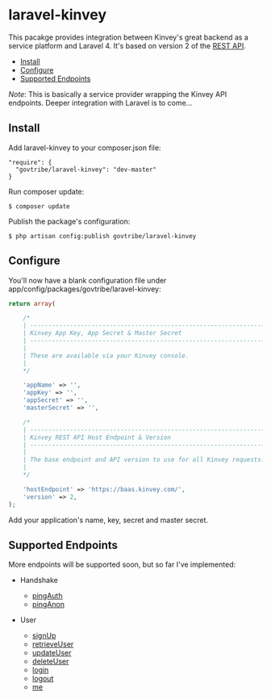 # laravel-kinvey

This pacakge provides integration between Kinvey's great backend as a service platform and Laravel 4. It's based on version 2 of the [REST API](http://devcenter.kinvey.com/rest/guides/getting-started).

- [Install](#installation)
- [Configure](#configure)
- [Supported Endpoints](#supported-endpoints)

*Note*: This is basically a service provider wrapping the Kinvey API endpoints. Deeper integration with Laravel is to come...

## Install

Add laravel-kinvey to your composer.json file:
```
"require": {
  "govtribe/laravel-kinvey": "dev-master"
}
```

Run composer update:
```
$ composer update
```

Publish the package's configuration:
```
$ php artisan config:publish govtribe/laravel-kinvey
```

## Configure
You'll now have a blank configuration file under app/config/packages/govtribe/laravel-kinvey:
```php
return array(

	/*
	| -----------------------------------------------------------------------------
	| Kinvey App Key, App Secret & Master Secret
	| -----------------------------------------------------------------------------
	|
	| These are available via your Kinvey console.
	|
	*/

	'appName' => '',
	'appKey' => '',
	'appSecret' => '',
	'masterSecret' => '',

	/*
	| -----------------------------------------------------------------------------
	| Kinvey REST API Host Endpoint & Version
	| -----------------------------------------------------------------------------
	|
	| The base endpoint and API version to use for all Kinvey requests.
	|
	*/

	'hostEndpoint' => 'https://baas.kinvey.com/',
	'version' => 2,
);
```
Add your application's name, key, secret and master secret.

## Supported Endpoints

More endpoints will be supported soon, but so far I've implemented:

 - Handshake
   - [pingAuth](http://devcenter.kinvey.com/rest/guides/getting-started#handshake)
   - [pingAnon](http://devcenter.kinvey.com/rest/guides/getting-started#handshake)
   
- User
  - [signUp]('http://devcenter.kinvey.com/rest/guides/users#signup')
  - [retrieveUser](http://devcenter.kinvey.com/rest/guides/users#retrieve)
  - [updateUser](http://devcenter.kinvey.com/rest/guides/users#update)
  - [deleteUser](http://devcenter.kinvey.com/rest/guides/users#delete)
  - [login](http://devcenter.kinvey.com/rest/guides/users#login)
  - [logout](http://devcenter.kinvey.com/rest/guides/users#logout)
  - [me](http://devcenter.kinvey.com/rest/guides/users#login)
